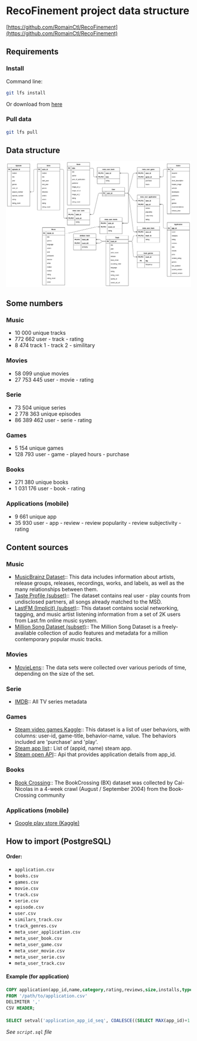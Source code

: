 # RecoFinement project data structure

[https://github.com/RomainCtl/RecoFinement](https://github.com/RomainCtl/RecoFinement)

## Requirements

### Install

Command line:
```Bash
git lfs install
```

Or download from [here](https://git-lfs.github.com/)

### Pull data

```Bash
git lfs pull
```

## Data structure

![Relationships](./relationships.png)


## Some numbers

### Music

- 10 000 unique tracks
- 772 662 user - track - rating
- 8 474 track 1 - track 2 - similitary

### Movies

- 58 099 unqiue movies
- 27 753 445 user - movie - rating

### Serie

- 73 504 unique series
- 2 778 363 unique episodes
- 86 389 462 user - serie - rating

### Games

- 5 154 unique games
- 128 793 user - game - played hours - purchase

### Books

- 271 380 unique books
- 1 031 176 user - book - rating

### Applications (mobile)

- 9 661 unique app
- 35 930 user - app - review - review popularity - review subjectivity - rating


## Content sources

### Music

- [MusicBrainz Dataset](https://musicbrainz.org/doc/MusicBrainz_Database):: This data includes information about artists, release groups, releases, recordings, works, and labels, as well as the many relationships between them.
- [Taste Profile (subset)](http://millionsongdataset.com/tasteprofile/):: The dataset contains real user - play counts from undisclosed partners, all songs already matched to the MSD.
- [LastFM (Implicit) (subset)](https://grouplens.org/datasets/hetrec-2011/):: This dataset contains social networking, tagging, and music artist listening information from a set of 2K users from Last.fm online music system.
- [Million Song Dataset (subset)](https://labrosa.ee.columbia.edu/millionsong/):: The Million Song Dataset is a freely-available collection of audio features and metadata for a million contemporary popular music tracks.

### Movies

- [MovieLens](https://grouplens.org/datasets/movielens/):: The data sets were collected over various periods of time, depending on the size of the set.

### Serie

- [IMDB](https://developer.imdb.com/):: All TV series metadata

### Games

- [Steam video games Kaggle](https://www.kaggle.com/tamber/steam-video-games/data):: This dataset is a list of user behaviors, with columns: user-id, game-title, behavior-name, value. The behaviors included are 'purchase' and 'play'.
- [Steam app list](https://api.steampowered.com/ISteamApps/GetAppList/v2/):: List of (appid, name) steam app.
- [Steam open API](https://store.steampowered.com/api/appdetails/?appids=1):: Api that provides application details from app_id.

### Books

- [Book Crossing](http://www2.informatik.uni-freiburg.de/~cziegler/BX/):: The BookCrossing (BX) dataset was collected by Cai-Nicolas in a 4-week crawl (August / September 2004) from the Book-Crossing community

### Applications (mobile)

- [Google play store (Kaggle)](https://www.kaggle.com/lava18/google-play-store-apps)

## How to import (PostgreSQL)

#### Order:

* `application.csv`
* `books.csv`
* `games.csv`
* `movie.csv`
* `track.csv`
* `serie.csv`
* `episode.csv`
* `user.csv`
* `similars_track.csv`
* `track_genres.csv`
* `meta_user_application.csv`
* `meta_user_book.csv`
* `meta_user_game.csv`
* `meta_user_movie.csv`
* `meta_user_serie.csv`
* `meta_user_track.csv`


#### Example (for application)
```SQL
COPY application(app_id,name,category,rating,reviews,size,installs,type,price,content_rating,genres,last_updated,current_version,android_version)
FROM '/path/to/application.csv'
DELIMITER ','
CSV HEADER;

SELECT setval('application_app_id_seq', COALESCE((SELECT MAX(app_id)+1 FROM application), 1), false);
```

*See `script.sql` file*
